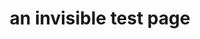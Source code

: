 ---
title: an invisible test page
description: nothing to see here
permalink: test
eleventyExcludeFromCollections: true
---